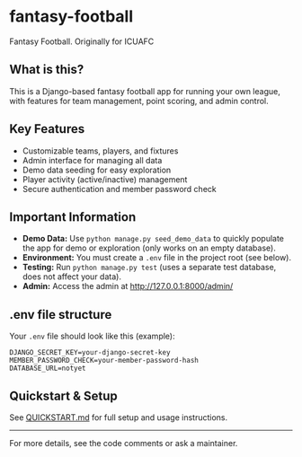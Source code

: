 

# fantasy-football
Fantasy Football. Originally for ICUAFC

## What is this?
This is a Django-based fantasy football app for running your own league, with features for team management, point scoring, and admin control.

## Key Features
- Customizable teams, players, and fixtures
- Admin interface for managing all data
- Demo data seeding for easy exploration
- Player activity (active/inactive) management
- Secure authentication and member password check

## Important Information
- **Demo Data:** Use `python manage.py seed_demo_data` to quickly populate the app for demo or exploration (only works on an empty database).
- **Environment:** You must create a `.env` file in the project root (see below).
- **Testing:** Run `python manage.py test` (uses a separate test database, does not affect your data).
- **Admin:** Access the admin at http://127.0.0.1:8000/admin/

## .env file structure
Your `.env` file should look like this (example):
```
DJANGO_SECRET_KEY=your-django-secret-key
MEMBER_PASSWORD_CHECK=your-member-password-hash
DATABASE_URL=notyet
```

## Quickstart & Setup
See [QUICKSTART.md](QUICKSTART.md) for full setup and usage instructions.

---
For more details, see the code comments or ask a maintainer.
